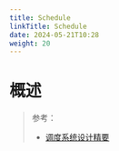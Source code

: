 ```yaml
---
title: Schedule
linkTitle: Schedule
date: 2024-05-21T10:28
weight: 20
---
```


# 概述

> 参考：
>
> - [调度系统设计精要](https://draveness.me/system-design-scheduler/)

